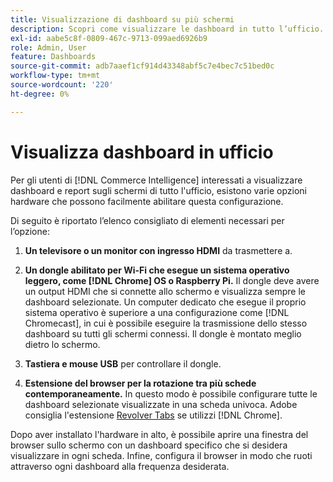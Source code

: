 ```yaml
---
title: Visualizzazione di dashboard su più schermi
description: Scopri come visualizzare le dashboard in tutto l’ufficio.
exl-id: aabe5c8f-0809-467c-9713-099aed6926b9
role: Admin, User
feature: Dashboards
source-git-commit: adb7aaef1cf914d43348abf5c7e4bec7c51bed0c
workflow-type: tm+mt
source-wordcount: '220'
ht-degree: 0%

---
```


# Visualizza dashboard in ufficio

Per gli utenti di [!DNL Commerce Intelligence] interessati a visualizzare dashboard e report sugli schermi di tutto l&#39;ufficio, esistono varie opzioni hardware che possono facilmente abilitare questa configurazione.

Di seguito è riportato l’elenco consigliato di elementi necessari per l’opzione:

1. **Un televisore o un monitor con ingresso HDMI** da trasmettere a.

1. **Un dongle abilitato per Wi-Fi che esegue un sistema operativo leggero, come [!DNL Chrome] OS o Raspberry Pi.** Il dongle deve avere un output HDMI che si connette allo schermo e visualizza sempre le dashboard selezionate. Un computer dedicato che esegue il proprio sistema operativo è superiore a una configurazione come [!DNL Chromecast], in cui è possibile eseguire la trasmissione dello stesso dashboard su tutti gli schermi connessi. Il dongle è montato meglio dietro lo schermo.

1. **Tastiera e mouse USB** per controllare il dongle.

1. **Estensione del browser per la rotazione tra più schede contemporaneamente.** In questo modo è possibile configurare tutte le dashboard selezionate visualizzate in una scheda univoca. Adobe consiglia l&#39;estensione [Revolver Tabs](https://chrome.google.com/webstore/detail/revolver-tabs/dlknooajieciikpedpldejhhijacnbda?hl=en) se utilizzi [!DNL Chrome].

Dopo aver installato l&#39;hardware in alto, è possibile aprire una finestra del browser sullo schermo con un dashboard specifico che si desidera visualizzare in ogni scheda. Infine, configura il browser in modo che ruoti attraverso ogni dashboard alla frequenza desiderata.
